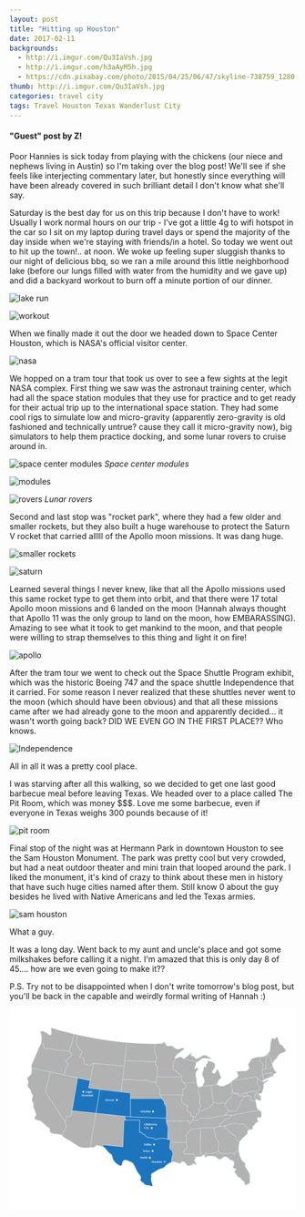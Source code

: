 ```yaml
---
layout: post
title: "Hitting up Houston"
date: 2017-02-11
backgrounds:
  - http://i.imgur.com/Qu3IaVsh.jpg
  - http://i.imgur.com/h3aAyM5h.jpg
  - https://cdn.pixabay.com/photo/2015/04/25/06/47/skyline-738759_1280.jpg
thumb: http://i.imgur.com/Qu3IaVsh.jpg
categories: travel city
tags: Travel Houston Texas Wanderlust City
---
```


#### "Guest" post by Z!

Poor Hannies is sick today from playing with the chickens (our niece and nephews living in Austin) so I'm taking over the blog post! We'll see if she feels like interjecting commentary later, but honestly since everything will have been already covered in such brilliant detail I don't know what she'll say.

Saturday is the best day for us on this trip because I don't have to work! Usually I work normal hours on our trip - I've got a little 4g to wifi hotspot in the car so I sit on my laptop during travel days or spend the majority of the day inside when we're staying with friends/in a hotel. So today we went out to hit up the town!.. at noon. We woke up feeling super sluggish thanks to our night of delicious bbq, so we ran a mile around this little neighborhood lake (before our lungs filled with water from the humidity and we gave up) and did a backyard workout to burn off a minute portion of our dinner.

![lake run](http://i.imgur.com/OoBmtsNh.jpg)

![workout](http://i.imgur.com/bI9IvVeh.jpg)

When we finally made it out the door we headed down to Space Center Houston, which is NASA's official visitor center.

![nasa](http://i.imgur.com/O2l08kdh.jpg)

We hopped on a tram tour that took us over to see a few sights at the legit NASA complex. First thing we saw was the astronaut training center, which had all the space station modules that they use for practice and to get ready for their actual trip up to the international space station. They had some cool rigs to simulate low and micro-gravity (apparently zero-gravity is old fashioned and technically untrue? cause they call it micro-gravity now), big simulators to help them practice docking, and some lunar rovers to cruise around in.

![space center modules](http://i.imgur.com/0ZqF0j3.jpg)
_Space center modules_

![modules](http://i.imgur.com/WcQjU8Th.jpg)

![rovers](http://i.imgur.com/LDowKXKh.jpg)
_Lunar rovers_

Second and last stop was "rocket park", where they had a few older and smaller rockets, but they also built a huge warehouse to protect the Saturn V rocket that carried alllll of the Apollo moon missions. It was dang huge.

![smaller rockets](http://i.imgur.com/Kf1jrCKh.jpg)

![saturn](http://i.imgur.com/hwBlxioh.jpg)

Learned several things I never knew, like that all the Apollo missions used this same rocket type to get them into orbit, and that there were 17 total Apollo moon missions and 6 landed on the moon (Hannah always thought that Apollo 11 was the only group to land on the moon, how EMBARASSING). Amazing to see what it took to get mankind to the moon, and that people were willing to strap themselves to this thing and light it on fire!

![apollo](http://i.imgur.com/ZndAdwQh.jpg)

After the tram tour we went to check out the Space Shuttle Program exhibit, which was the historic Boeing 747 and the space shuttle Independence that it carried. For some reason I never realized that these shuttles never went to the moon (which should have been obvious) and that all these missions came after we had already gone to the moon and apparently decided... it wasn't worth going back? DID WE EVEN GO IN THE FIRST PLACE?? Who knows.

![Independence](http://i.imgur.com/MK4jHsfh.jpg)

All in all it was a pretty cool place.

I was starving after all this walking, so we decided to get one last good barbecue meal before leaving Texas. We headed over to a place called The Pit Room, which was money $$$. Love me some barbecue, even if everyone in Texas weighs 300 pounds because of it!

![pit room](http://i.imgur.com/boyTsTAh.jpg?1)

Final stop of the night was at Hermann Park in downtown Houston to see the Sam Houston Monument. The park was pretty cool but very crowded, but had a neat outdoor theater and mini train that looped around the park. I liked the monument, it's kind of crazy to think about these men in history that have such huge cities named after them. Still know 0 about the guy besides he lived with Native Americans and led the Texas armies.

![sam houston](http://i.imgur.com/J6nMUvYh.jpg)

What a guy.

It was a long day. Went back to my aunt and uncle's place and got some milkshakes before calling it a night. I'm amazed that this is only day 8 of 45.... how are we even going to make it??

P.S. Try not to be disappointed when I don't write tomorrow's blog post, but you'll be back in the capable and weirdly formal writing of Hannah :)

![houston](/assets/images/maps/houston.jpg)
